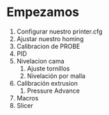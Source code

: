 # Empezamos

1. Configurar nuestro printer.cfg
2. Ajustar nuestro homing
3. Calibracion de PROBE
4. PID
5. Nivelacion cama
   1. Ajuste tornillos
   2. Nivelación por malla
6. Calibración extrusion
   1. Pressure Advance
7. Macros
8. Slicer

